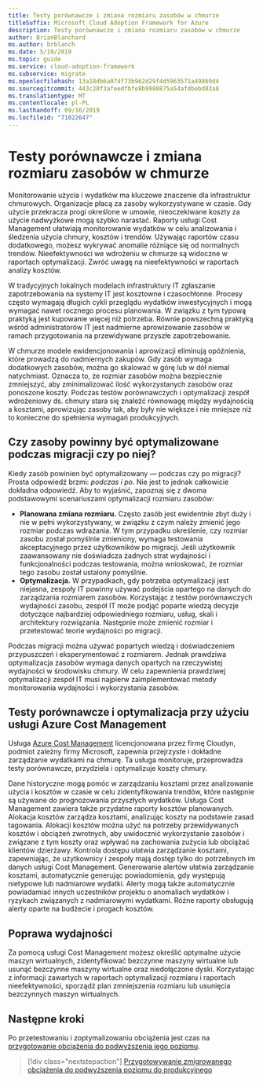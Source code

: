 ```yaml
---
title: Testy porównawcze i zmiana rozmiaru zasobów w chmurze
titleSuffix: Microsoft Cloud Adoption Framework for Azure
description: Testy porównawcze i zmiana rozmiaru zasobów w chmurze
author: BrianBlanchard
ms.author: brblanch
ms.date: 5/19/2019
ms.topic: guide
ms.service: cloud-adoption-framework
ms.subservice: migrate
ms.openlocfilehash: 13a18db6a074f73b962d29f4d5963571a49869d4
ms.sourcegitcommit: 443c28f3afeedfbfe8b9980875a54afdbebd83a8
ms.translationtype: MT
ms.contentlocale: pl-PL
ms.lasthandoff: 09/16/2019
ms.locfileid: "71022647"
---
```

# <a name="benchmark-and-resize-cloud-assets"></a>Testy porównawcze i zmiana rozmiaru zasobów w chmurze

Monitorowanie użycia i wydatków ma kluczowe znaczenie dla infrastruktur chmurowych. Organizacje płacą za zasoby wykorzystywane w czasie. Gdy użycie przekracza progi określone w umowie, nieoczekiwane koszty za użycie nadwyżkowe mogą szybko narastać. Raporty usługi Cost Management ułatwiają monitorowanie wydatków w celu analizowania i śledzenia użycia chmury, kosztów i trendów. Używając raportów czasu dodatkowego, możesz wykrywać anomalie różniące się od normalnych trendów. Nieefektywności we wdrożeniu w chmurze są widoczne w raportach optymalizacji. Zwróć uwagę na nieefektywności w raportach analizy kosztów.

W tradycyjnych lokalnych modelach infrastruktury IT zgłaszanie zapotrzebowania na systemy IT jest kosztowne i czasochłonne. Procesy często wymagają długich cykli przeglądu wydatków inwestycyjnych i mogą wymagać nawet rocznego procesu planowania. W związku z tym typową praktyką jest kupowanie więcej niż potrzeba. Równie powszechną praktyką wśród administratorów IT jest nadmierne aprowizowanie zasobów w ramach przygotowania na przewidywane przyszłe zapotrzebowanie.

W chmurze modele ewidencjonowania i aprowizacji eliminują opóźnienia, które prowadzą do nadmiernych zakupów. Gdy zasób wymaga dodatkowych zasobów, można go skalować w górę lub w dół niemal natychmiast. Oznacza to, że rozmiar zasobów można bezpiecznie zmniejszyć, aby zminimalizować ilość wykorzystanych zasobów oraz ponoszone koszty. Podczas testów porównawczych i optymalizacji zespół wdrożeniowy ds. chmury stara się znaleźć równowagę między wydajnością a kosztami, aprowizując zasoby tak, aby były nie większe i nie mniejsze niż to konieczne do spełnienia wymagań produkcyjnych.

<!-- markdownlint-disable MD026 -->

## <a name="should-assets-be-optimized-during-or-after-the-migration"></a>Czy zasoby powinny być optymalizowane podczas migracji czy po niej?

Kiedy zasób powinien być optymalizowany &mdash; podczas czy po migracji? Prosta odpowiedź brzmi: *podczas i po*. Nie jest to jednak całkowicie dokładna odpowiedź. Aby to wyjaśnić, zapoznaj się z dwoma podstawowymi scenariuszami optymalizacji rozmiaru zasobów:

- **Planowana zmiana rozmiaru.** Często zasób jest ewidentnie zbyt duży i nie w pełni wykorzystywany, w związku z czym należy zmienić jego rozmiar podczas wdrażania. W tym przypadku określenie, czy rozmiar zasobu został pomyślnie zmieniony, wymaga testowania akceptacyjnego przez użytkowników po migracji. Jeśli użytkownik zaawansowany nie doświadcza żadnych strat wydajności i funkcjonalności podczas testowania, można wnioskować, że rozmiar tego zasobu został ustalony pomyślnie.
- **Optymalizacja.** W przypadkach, gdy potrzeba optymalizacji jest niejasna, zespoły IT powinny używać podejścia opartego na danych do zarządzania rozmiarem zasobów. Korzystając z testów porównawczych wydajności zasobu, zespół IT może podjąć poparte wiedzą decyzje dotyczące najbardziej odpowiedniego rozmiaru, usług, skali i architektury rozwiązania. Następnie może zmienić rozmiar i przetestować teorie wydajności po migracji.

Podczas migracji można używać popartych wiedzą i doświadczeniem przypuszczeń i eksperymentować z rozmiarem. Jednak prawdziwa optymalizacja zasobów wymaga danych opartych na rzeczywistej wydajności w środowisku chmury. W celu zapewnienia prawdziwej optymalizacji zespół IT musi najpierw zaimplementować metody monitorowania wydajności i wykorzystania zasobów.

## <a name="benchmark-and-optimize-with-azure-cost-management"></a>Testy porównawcze i optymalizacja przy użyciu usługi Azure Cost Management

Usługa [Azure Cost Management](https://docs.microsoft.com/azure/cost-management/overview) licencjonowana przez firmę Cloudyn, podmiot zależny firmy Microsoft, zapewnia przejrzyste i dokładne zarządzanie wydatkami na chmurę. Ta usługa monitoruje, przeprowadza testy porównawcze, przydziela i optymalizuje koszty chmury.

Dane historyczne mogą pomóc w zarządzaniu kosztami przez analizowanie użycia i kosztów w czasie w celu zidentyfikowania trendów, które następnie są używane do prognozowania przyszłych wydatków. Usługa Cost Management zawiera także przydatne raporty kosztów planowanych. Alokacja kosztów zarządza kosztami, analizując koszty na podstawie zasad tagowania. Alokacji kosztów można użyć na potrzeby przewidywanych kosztów i obciążeń zwrotnych, aby uwidocznić wykorzystanie zasobów i związane z tym koszty oraz wpływać na zachowania zużycia lub obciążać klientów dzierżawy. Kontrola dostępu ułatwia zarządzanie kosztami, zapewniając, że użytkownicy i zespoły mają dostęp tylko do potrzebnych im danych usługi Cost Management. Generowanie alertów ułatwia zarządzanie kosztami, automatycznie generując powiadomienia, gdy występują nietypowe lub nadmiarowe wydatki. Alerty mogą także automatycznie powiadamiać innych uczestników projektu o anomaliach wydatków i ryzykach związanych z nadmiarowymi wydatkami. Różne raporty obsługują alerty oparte na budżecie i progach kosztów.

## <a name="improve-efficiency"></a>Poprawa wydajności

Za pomocą usługi Cost Management możesz określić optymalne użycie maszyn wirtualnych, zidentyfikować bezczynne maszyny wirtualne lub usunąć bezczynne maszyny wirtualne oraz niedołączone dyski. Korzystając z informacji zawartych w raportach optymalizacji rozmiaru i raportach nieefektywności, sporządź plan zmniejszenia rozmiaru lub usunięcia bezczynnych maszyn wirtualnych.

## <a name="next-steps"></a>Następne kroki

Po przetestowaniu i zoptymalizowaniu obciążenia jest czas na [przygotowanie obciążenia do podwyższenia jego poziomu](./ready.md).

> [!div class="nextstepaction"]
> [Przygotowywanie zmigrowanego obciążenia do podwyższenia poziomu do produkcyjnego](./ready.md)
